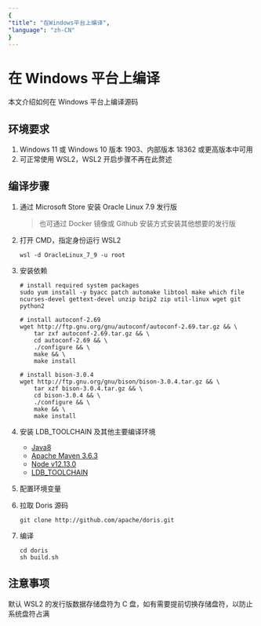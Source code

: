 ```yaml
---
{
"title": "在Windows平台上编译",
"language": "zh-CN"
}
---
```


<!--
Licensed to the Apache Software Foundation (ASF) under one
or more contributor license agreements.  See the NOTICE file
distributed with this work for additional information
regarding copyright ownership.  The ASF licenses this file
to you under the Apache License, Version 2.0 (the
"License"); you may not use this file except in compliance
with the License.  You may obtain a copy of the License at

  http://www.apache.org/licenses/LICENSE-2.0

Unless required by applicable law or agreed to in writing,
software distributed under the License is distributed on an
"AS IS" BASIS, WITHOUT WARRANTIES OR CONDITIONS OF ANY
KIND, either express or implied.  See the License for the
specific language governing permissions and limitations
under the License.
-->

# 在 Windows 平台上编译

本文介绍如何在 Windows 平台上编译源码

## 环境要求

1. Windows 11 或 Windows 10 版本 1903、内部版本 18362 或更高版本中可用
2. 可正常使用 WSL2，WSL2 开启步骤不再在此赘述

## 编译步骤

1. 通过 Microsoft Store 安装 Oracle Linux 7.9 发行版

   > 也可通过 Docker 镜像或 Github 安装方式安装其他想要的发行版

2. 打开 CMD，指定身份运行 WSL2

   ```shell
   wsl -d OracleLinux_7_9 -u root
   ```

3. 安装依赖

   ```shell
   # install required system packages
   sudo yum install -y byacc patch automake libtool make which file ncurses-devel gettext-devel unzip bzip2 zip util-linux wget git python2
   
   # install autoconf-2.69
   wget http://ftp.gnu.org/gnu/autoconf/autoconf-2.69.tar.gz && \
       tar zxf autoconf-2.69.tar.gz && \
       cd autoconf-2.69 && \
       ./configure && \
       make && \
       make install
   
   # install bison-3.0.4
   wget http://ftp.gnu.org/gnu/bison/bison-3.0.4.tar.gz && \
       tar xzf bison-3.0.4.tar.gz && \
       cd bison-3.0.4 && \
       ./configure && \
       make && \
       make install
   ```

4. 安装 LDB_TOOLCHAIN 及其他主要编译环境

    - [Java8](https://doris-thirdparty-repo.bj.bcebos.com/thirdparty/jdk-8u131-linux-x64.tar.gz)
    - [Apache Maven 3.6.3](https://doris-thirdparty-repo.bj.bcebos.com/thirdparty/apache-maven-3.6.3-bin.tar.gz)
    - [Node v12.13.0](https://doris-thirdparty-repo.bj.bcebos.com/thirdparty/node-v12.13.0-linux-x64.tar.gz)
    - [LDB_TOOLCHAIN](https://github.com/amosbird/ldb_toolchain_gen/releases/download/v0.18/ldb_toolchain_gen.sh)

5. 配置环境变量

6. 拉取 Doris 源码

   ```
   git clone http://github.com/apache/doris.git
   ```

7. 编译

   ```
   cd doris
   sh build.sh
   ```
## 注意事项

默认 WSL2 的发行版数据存储盘符为 C 盘，如有需要提前切换存储盘符，以防止系统盘符占满
